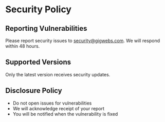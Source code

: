 # Security Policy

## Reporting Vulnerabilities

Please report security issues to security@gigwebs.com. We will respond within 48 hours.

## Supported Versions

Only the latest version receives security updates.

## Disclosure Policy

- Do not open issues for vulnerabilities
- We will acknowledge receipt of your report
- You will be notified when the vulnerability is fixed
